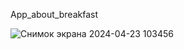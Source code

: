 App_about_breakfast




![Снимок экрана 2024-04-23 103456](https://github.com/muhammedzhann/App_about_breakfast/assets/130776901/3a6ff177-3723-4dc3-99ef-03f6bbf1691e)




